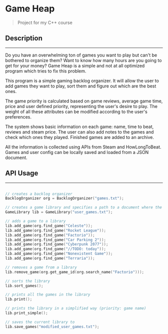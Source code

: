 # Game Heap
> Project for my C++ course

## Description
---
Do you have an overwhelming ton of games you want to play but can't be bothered to organize them? Want to know how many hours are you going to get for your money? Game Heap is a simple and not at all optimized program which tries to fix this problem.

This program is a simple gaming backlog organizer. It will allow the user to add games they want to play, sort them and figure out which are the best ones.

The game priority is calculated based on game reviews, average game time, price and user defined priority, representing the user's desire to play. The weight of all these attributes can be modified according to the user's preferences.

The system shows basic information on each game: name, time to beat, reviews and steam price. The user can also add notes to the games and check which ones they played. Finished games are added to an archive.

All the information is collected using APIs from Steam and HowLongToBeat. Games and user config can be locally saved and loaded from a JSON document.

## API Usage
---
```cpp

// creates a backlog organizer
BacklogOrganizer org = BacklogOrganizer("games.txt");

// creates a game library and specifies a path to a document where the games will be loaded from 
GameLibrary lib = GameLibrary("user_games.txt");

// adds a game to a library
lib.add_game(org.find_game("Celeste"));
lib.add_game(org.find_game("Rocket League"));
lib.add_game(org.find_game("Factorio"));
lib.add_game(org.find_game("Car Parking 2"));
lib.add_game(org.find_game("Cyberpunk 2077"));
lib.add_game(org.find_game("//TODO: today"));
lib.add_game(org.find_game("Nonexistent Game"));
lib.add_game(org.find_game("Terraria"));

// removes a game from a library
lib.remove_game(org.get_game_id(org.search_name("Factorio")));

// sorts the library
lib.sort_games();

// prints all the games in the library
lib.print();

// prints the library in a simplified way (priority: game name)
lib.print_simple();

// saves the current library to 
lib.save_games("modified_user_games.txt");

```

